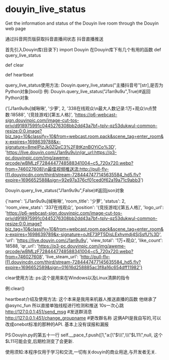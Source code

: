 # douyin_live_status
Get the information and status of the Douyin live room through the Douyin web page

通过抖音网页版获取抖音直播间状态
抖音直播推送

首先引入Douyin库(目录下)
import Douyin
在Douyin库下有几个有用的函数
def query_live_status

def clear

def heartbeat

query_live_status使用方法:
Douyin.query_live_status("主播抖音号"[str],是否为Python对象[bool])
例:
Douyin.query_live_status("J1an9u9u",True)#返回Python对象

('[J1an9u9u]缄啾啾', '少萝', 2, '338在线观众\n最大人数记录:1万+观众\n点赞数:18588', '{竞技游戏}[第五人格]', 'https://p6-webcast-sign.douyinpic.com/image-cut-tos-priv/d918975991c0445276308bb2dd43a7bf~tplv-qz53dukwul-common-resize:0:0.image?biz_tag=10&classify=10&from=webcast.room.pack&scene_tag=enter_room&x-expires=1698639788&x-signature=8meIPjzJk0ZQxC3%2F8tKznBOYiCo%3D', 'https://live.douyin.com/J1an9u9u\n(qr_url:https://p3-pc.douyinpic.com/img/aweme-qrcode/wBMLzF7284447748588341004~c5_720x720.webp?from=746027608)\n最佳视频推送流:http://pull-flv-l11.douyincdn.com/third/stream-7284447477145635584_hd5.flv?expire=1696652588&sign=92e97a376cf01ced0f62a19a71c9abb3')

Douyin.query_live_status("J1an9u9u",False)#返回json对象

{'name': '[J1an9u9u]缄啾啾', 'room_title': '少萝', 'status': 2, 'room_view_stats': '337在线观众', 'position': '{竞技游戏}[第五人格]', 'logo_url': 'https://p6-webcast-sign.douyinpic.com/image-cut-tos-priv/d918975991c0445276308bb2dd43a7bf~tplv-qz53dukwul-common-resize:0:0.image?biz_tag=10&classify=10&from=webcast.room.pack&scene_tag=enter_room&x-expires=1698639789&x-signature=oJtE73PT5DisLExhvmdj4SjSsfU%3D', 'url': 'https://live.douyin.com/J1an9u9u', 'view_total': '1万+观众', 'like_count': 18588, 'qr_url': 'https://p3-pc.douyinpic.com/img/aweme-qrcode/wBMLzF7284447748588341004~c5_720x720.webp?from=746027608', 'live_steam_url': 'http://pull-flv-l11.douyincdn.com/third/stream-7284447477145635584_hd5.flv?expire=1696652589&sign=01616d258885ac3f8a16c654dff11982'}

clear使用方法:
ps:这个是用来在Windows以及Linux清屏的指令

例:clear()

heartbeat介绍及使用方法:
这个本来是我用来机器人推送直播的函数
他继承了@async_fun
所以直接单独线程进行检测和推送
10s一次心跳
http://127.0.0.1:451/send_msg    #发送群消息
http://127.0.0.1:451/change_groupname     #更改群名称
这俩API是我自写的,可以改成onebot标准的那种的API.
基本上没有误报和漏报

PS:Douyin.py的第五十一行
self.__pace_f.push([1,\"a:[\\\"$\\\",\\\"$L11\\\",null,
这个$L11可能会变,后期检测变了会更新.

使用须知:本程序仅用于学习和交流,一切有关douyin的商业用途,与开发者无关.
